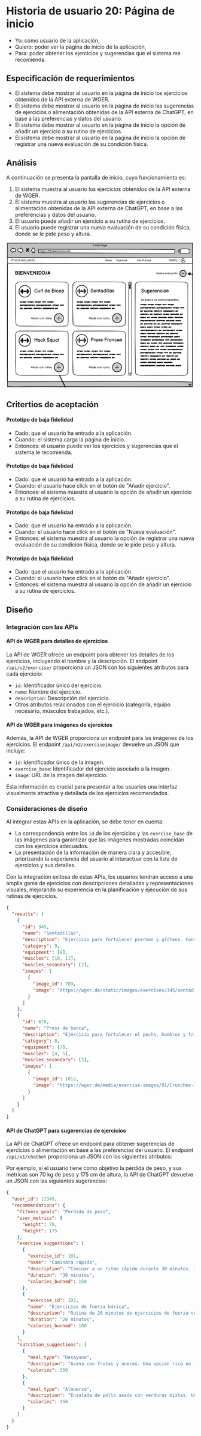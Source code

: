 # Historia de usuario 20: Página de inicio

- Yo: como usuario de la aplicación,
- Quiero: poder ver la página de inicio de la aplicación,
- Para: poder obtener los ejercicios y sugerencias que el sistema me recomienda.

## Especificación de requerimientos

- El sistema debe mostrar al usuario en la página de inicio los ejercicios obtenidos de la API externa de WGER.
- El sistema debe mostrar al usuario en la página de inicio las sugerencias de ejercicios o alimentación obtenidas de la API externa de ChatGPT, en base a las preferencias y datos del usuario.
- El sistema debe mostrar al usuario en la página de inicio la opción de añadir un ejercicio a su rutina de ejercicios.
- El sistema debe mostrar al usuario en la página de inicio la opción de registrar una nueva evaluación de su condición física.

## Análisis

A continuación se presenta la pantalla de inicio, cuyo funcionamiento es:

1. El sistema muestra al usuario los ejercicios obtenidos de la API externa de WGER.
2. El sistema muestra al usuario las sugerencias de ejercicios o alimentación obtenidas de la API externa de ChatGPT, en base a las preferencias y datos del usuario.
3. El usuario puede añadir un ejercicio a su rutina de ejercicios.
4. El usuario puede registrar una nueva evaluación de su condición física, donde se le pide peso y altura.

<img src="../assets/historia20.png" alt="Pantalla de inicio" width="500"/>

## Critertios de aceptación

#### Prototipo de baja fidelidad

- Dado: que el usuario ha entrado a la aplicación.
- Cuando: el sistema carga la página de inicio.
- Entonces: el usuario puede ver los ejercicios y sugerencias que el sistema le recomienda.

#### Prototipo de baja fidelidad

- Dado: que el usuario ha entrado a la aplicación.
- Cuando: el usuario hace click en el botón de "Añadir ejercicio".
- Entonces: el sistema muestra al usuario la opción de añadir un ejercicio a su rutina de ejercicios.

#### Prototipo de baja fidelidad

- Dado: que el usuario ha entrado a la aplicación.
- Cuando: el usuario hace click en el botón de "Nueva evaluación".
- Entonces: el sistema muestra al usuario la opción de registrar una nueva evaluación de su condición física, donde se le pide peso y altura.

#### Prototipo de baja fidelidad

- Dado: que el usuario ha entrado a la aplicación.
- Cuando: el usuario hace click en el botón de "Añadir ejercicio".
- Entonces: el sistema muestra al usuario la opción de añadir un ejercicio a su rutina de ejercicios.

## Diseño

### Integración con las APIs

#### API de WGER para detalles de ejercicios

La API de WGER ofrece un endpoint para obtener los detalles de los ejercicios, incluyendo el nombre y la descripción. El endpoint `/api/v2/exercise/` proporciona un JSON con los siguientes atributos para cada ejercicio:

- `id`: Identificador único del ejercicio.
- `name`: Nombre del ejercicio.
- `description`: Descripción del ejercicio.
- Otros atributos relacionados con el ejercicio (categoría, equipo necesario, músculos trabajados, etc.).

#### API de WGER para imágenes de ejercicios

Además, la API de WGER proporciona un endpoint para las imágenes de los ejercicios. El endpoint `/api/v2/exerciseimage/` devuelve un JSON que incluye:

- `id`: Identificador único de la imagen.
- `exercise_base`: Identificador del ejercicio asociado a la imagen.
- `image`: URL de la imagen del ejercicio.

Esta información es crucial para presentar a los usuarios una interfaz visualmente atractiva y detallada de los ejercicios recomendados.

### Consideraciones de diseño

Al integrar estas APIs en la aplicación, se debe tener en cuenta:

- La correspondencia entre los `id` de los ejercicios y las `exercise_base` de las imágenes para garantizar que las imágenes mostradas coincidan con los ejercicios adecuados.
- La presentación de la información de manera clara y accesible, priorizando la experiencia del usuario al interactuar con la lista de ejercicios y sus detalles.

Con la integración exitosa de estas APIs, los usuarios tendrán acceso a una amplia gama de ejercicios con descripciones detalladas y representaciones visuales, mejorando su experiencia en la planificación y ejecución de sus rutinas de ejercicios.

```json
{
  "results": [
    {
      "id": 345,
      "name": "Sentadillas",
      "description": "Ejercicio para fortalecer piernas y glúteos. Consiste en doblar las rodillas manteniendo la espalda recta.",
      "category": 9,
      "equipment": [8],
      "muscles": [10, 11],
      "muscles_secondary": [2],
      "images": [
        {
          "image_id": 789,
          "image": "https://wger.de/static/images/exercises/345/sentadillas.jpg"
        }
      ]
    },
    {
      "id": 678,
      "name": "Press de banca",
      "description": "Ejercicio para fortalecer el pecho, hombros y tríceps. Se realiza empujando una barra desde el pecho hacia arriba.",
      "category": 8,
      "equipment": [7],
      "muscles": [4, 5],
      "muscles_secondary": [3],
      "images": [
        {
          "image_id": 1012,
          "image": "https://wger.de/media/exercise-images/91/Crunches-1.png",
        }
      ]
    }
  ]
}
```

#### API de ChatGPT para sugerencias de ejercicios

La API de ChatGPT ofrece un endpoint para obtener sugerencias de ejercicios o alimentación en base a las preferencias del usuario. El endpoint `/api/v1/chatbot` proporciona un JSON con los siguientes atributos:

Por ejemplo, si el usuario tiene como objetivo la pérdida de peso, y sus métricas son 70 kg de peso y 175 cm de altura, la API de ChatGPT devuelve un JSON con las siguientes sugerencias:

```json
{
  "user_id": 12345,
  "recommendations": {
    "fitness_goals": "Pérdida de peso",
    "user_metrics": {
      "weight": 70,
      "height": 175
    },
    "exercise_suggestions": [
      {
        "exercise_id": 101,
        "name": "Caminata rápida",
        "description": "Caminar a un ritmo rápido durante 30 minutos. Ideal para mejorar la salud cardiovascular y quemar calorías.",
        "duration": "30 minutos",
        "calories_burned": 150
      },
      {
        "exercise_id": 102,
        "name": "Ejercicios de fuerza básica",
        "description": "Rutina de 20 minutos de ejercicios de fuerza centrados en el core. Ayuda a mejorar la tonificación muscular.",
        "duration": "20 minutos",
        "calories_burned": 100
      }
    ],
    "nutrition_suggestions": [
      {
        "meal_type": "Desayuno",
        "description": "Avena con frutas y nueces. Una opción rica en fibras y proteínas para empezar el día.",
        "calories": 350
      },
      {
        "meal_type": "Almuerzo",
        "description": "Ensalada de pollo asado con verduras mixtas. Una comida equilibrada para energía sostenida.",
        "calories": 450
      }
    ]
  }
}
```